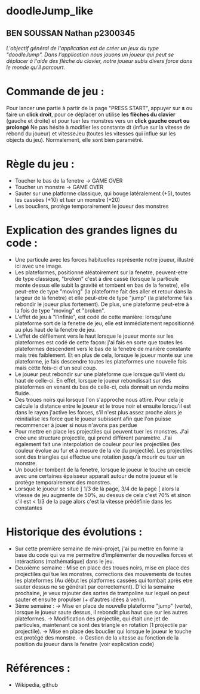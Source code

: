 # doodleJump_like

## BEN SOUSSAN Nathan p2300345

###### L'objectif général de l'application est de créer un jeux du type "doodleJump". Dans l'application nous jouons un joueur qui peut se déplacer à l'aide des flèche du clavier, notre joueur subis divers force dans le monde qu'il parcourt. 

# Commande de jeu :
Pour lancer une partie à partir de la page "PRESS START", appuyer sur **s** ou faire un **click droit**, pour ce déplacer on utilise **les flèches du clavier** (gauche et droite) et pour tuer les monstres vers un **click gauche court ou prolongé**
Ne pas hésité à modifier les constante dt (influe sur la vitesse de rebond du joueur) et vitesseJeu (toutes les vitesses qui influe sur les objects du jeu). Normalement, elle sont bien paramétré.

# Règle du jeu :
* Toucher le bas de la fenetre -> GAME OVER
* Toucher un monstre -> GAME OVER
* Sauter sur une platforme classique, qui bouge latéralement (+5), toutes les cassées (+10) et tuer un monstre (+20)
* Les boucliers, protège temporairement le joueur des monstres

# Explication des grandes lignes du code :

* Une particule avec les forces habituelles représente notre joueur, illustré ici avec une image.
* Les plateformes, positionné aléatoirement sur la fenetre, peuvent-etre de type classique, "broken" c'est à dire cassé (lorsque la particule monte dessus elle subit la gravité et tombent en bas de la fenetre), elle peut-etre de type "moving" (la plateforme fait des aller et retour dans la largeur de la fenetre) et elle peut-etre de type "jump" (la plateforme fais rebondir le joueur plus fortement). De plus, une plateforme peut-etre à la fois de type "moving" et "broken".
* L'effet de jeu à "l'infinie", est codé de cette manière: lorsqu'une plateforme sort de la fenetre de jeu, elle est immédiatement repositionné au plus haut de la fenetre de jeu.
* L'effet de défilement vers le haut lorsque le joueur monte sur les plateformes est codé de cette façon: j'ai fais en sorte que toutes les plateformes descendent vers le bas de la fenetre de manière constante mais très faiblement. Et en plus de cela, lorsque le joueur monte sur une plateforme, je fais descendre toutes les plateformes une nouvelle fois mais cette fois-ci d'un seul coup.
* Le joueur peut rebondir sur une plateforme que lorsque qu'il vient du haut de celle-ci. En effet, lorsque le joueur rebondissait sur des plateformes en venant du bas de celle-ci, cela donnait un rendu moins fluide.
* Des troues noirs qui lorsque l'on s'approche nous attire. Pour cela je calcule la distance entre le joueur et le troue noir et ensuite lorsqu'il est dans le rayon j'active les forces, s'il n'est plus assez proche alors je réinitialise les force que le joueur subissent afin que l'on puisse recommencer à jouer si nous n'avons pas perdue
* Pour mettre en place les projectiles qui peuvent tuer les monstres. J'ai crée une structure projectile, qui prend différent paramètre. J'ai également fait une interpolation de couleur pour les projectiles (les couleur évolue au fur et à mesure de la vie du projectile). Les projectiles sont des triangles qui effectue une rotation jusqu'à mourir ou tuer un monstre.
* Un bouclier tombent de la fenetre, lorsque le joueur le touche un cercle avec une certaines épaisseur apparait autour de notre joueur et le protège temporairement des monstres.
* Lorsque le joueur se situe ] 1/3 de la page, 3/4 de la page [ alors la vitesse de jeu augmente de 50%, au dessus de cela c'est 70% et sinon s'il est < 1/3 de la page alors c'est la vitesse prédéfinie dans les constantes

# Historique des évolutions :

* Sur cette première semaine de mini-projet, j'ai pu mettre en forme la base du code qui va me permettre d'implémenter de nouvelles forces et intéractions (mathématique) dans le jeu.
* Deuxième semaine : Mise en place des troues noirs, mise en place des projectiles qui tue les monstres, corrections des mouvements de toutes les plateformes (Au début les platformes cassées qui tombait après etre sauter dessus ne se générait par correctement). D'ici la semaine prochaine, je veux rajouter des sortes de trampoline sur lequel on peut sauter et ensuite propulser (+ d'autres idées à venir).
* 3ème semaine : -> Mise en place de nouvelle plateforme "jump" (verte), lorsque le joueur saute dessus, il rebondit plus haut que sur les autres plateformes. -> Modification des projectile, qui était une jet de particules, maintenant ce sont des triangle en rotation (1 projectile par projectile). -> Mise en place des bouclier qui lorsque le joueur le touche est protégé des monstre. -> Gestion de la vitesse au fonction de la position du joueur dans la fenetre (voir explication code)

# Références : 

* Wikipedia, github 
